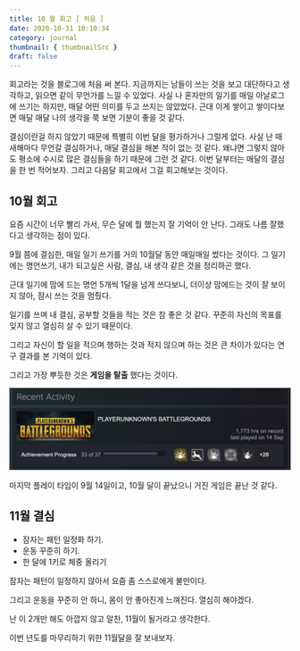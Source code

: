 ```yaml
---
title: 10 월 회고 [ 처음 ]
date: 2020-10-31 10:10:34
category: journal
thumbnail: { thumbnailSrc }
draft: false
---
```


회고라는 것을 블로그에 처음 써 본다. 지금까지는 남들이 쓰는 것을 보고 대단하다고 생각하고, 읽으면 같이 무언가를 느낄 수 있었다. 사실 나 혼자만의 일기를 매일 아날로그에 쓰기는 하지만, 매달 어떤 의미를 두고 쓰지는 않았었다. 근대 이게 쌓이고 쌓이다보면 매달 매달 나의 생각을 쭉 보면 기분이 좋을 것 같다.

결심이란걸 하지 않았기 때문에 특별히 이번 달을 평가하거나 그럴게 없다. 사실 난 매 새해마다 무언갈 결심하거나, 매달 결심을 해본 적이 없는 것 같다. 왜냐면 그렇지 않아도 평소에 수시로 많은 결심들을 하기 때문에 그런 것 같다. 이번 달부터는 매달의 결심을 한 번 적어보자. 그리고 다음달 회고에서 그걸 회고해보는 것이다.

## 10월 회고

요즘 시간이 너무 빨리 가서, 무슨 달에 뭘 했는지 잘 기억이 안 난다. 그래도 나름 잘했다고 생각하는 점이 있다.

9월 쯤에 결심한, 매일 일기 쓰기를 거의 10월달 동안 매일매일 썼다는 것이다. 그 일기에는 명언쓰기, 내가 되고싶은 사람, 결심, 내 생각 같은 것을 정리하곤 했다.

근대 일기에 맘에 드는 명언 5개씩 1달을 넘게 쓰다보니, 더이상 맘에드는 것이 잘 보이지 않아, 잠시 쓰는 것을 멈췄다.

일기를 쓰며 내 결심, 공부할 것들을 적는 것은 참 좋은 것 같다. 꾸준히 자신의 목표를 잊지 않고 열심히 살 수 있기 때문이다.

그리고 자신이 할 일을 적으며 행하는 것과 적지 않으며 하는 것은 큰 차이가 있다는 연구 결과를 본 기억이 있다.

그리고 가장 뿌듯한 것은 **게임을 탈출** 했다는 것이다.

![](./images/game-playtime.png)

마지막 플레이 타임이 9월 14일이고, 10월 달이 끝났으니 거진 게임은 끝난 것 같다.

## 11월 결심

- 잠자는 패턴 일정화 하기.
- 운동 꾸준히 하기.
- 한 달에 1키로 체중 올리기

잠자는 패턴이 일정하지 않아서 요즘 좀 스스로에게 불만이다.

그리고 운동을 꾸준히 안 하니, 몸이 안 좋아진게 느껴진다. 열심히 해야겠다.

난 이 2개만 해도 아깝지 않고 알찬, 11월이 될거라고 생각한다.

이번 년도를 마무리하기 위한 11월달을 잘 보내보자.
